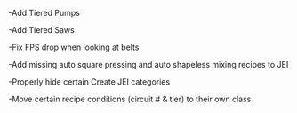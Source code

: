 -Add Tiered Pumps

-Add Tiered Saws

-Fix FPS drop when looking at belts

-Add missing auto square pressing and auto shapeless mixing recipes to JEI

-Properly hide certain Create JEI categories

-Move certain recipe conditions (circuit # & tier) to their own class